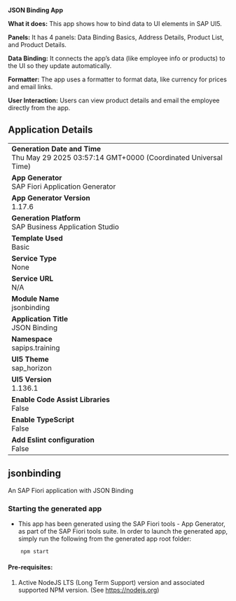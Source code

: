 **JSON Binding App**

**What it does:** This app shows how to bind data to UI elements in SAP UI5.

**Panels:** It has 4 panels: Data Binding Basics, Address Details, Product List, and Product Details.

**Data Binding:** It connects the app’s data (like employee info or products) to the UI so they update automatically.

**Formatter:** The app uses a formatter to format data, like currency for prices and email links.

**User Interaction:** Users can view product details and email the employee directly from the app.



## Application Details
|               |
| ------------- |
|**Generation Date and Time**<br>Thu May 29 2025 03:57:14 GMT+0000 (Coordinated Universal Time)|
|**App Generator**<br>SAP Fiori Application Generator|
|**App Generator Version**<br>1.17.6|
|**Generation Platform**<br>SAP Business Application Studio|
|**Template Used**<br>Basic|
|**Service Type**<br>None|
|**Service URL**<br>N/A|
|**Module Name**<br>jsonbinding|
|**Application Title**<br>JSON Binding|
|**Namespace**<br>sapips.training|
|**UI5 Theme**<br>sap_horizon|
|**UI5 Version**<br>1.136.1|
|**Enable Code Assist Libraries**<br>False|
|**Enable TypeScript**<br>False|
|**Add Eslint configuration**<br>False|

## jsonbinding

An SAP Fiori application with JSON Binding

### Starting the generated app

-   This app has been generated using the SAP Fiori tools - App Generator, as part of the SAP Fiori tools suite.  In order to launch the generated app, simply run the following from the generated app root folder:

```
    npm start
```

#### Pre-requisites:

1. Active NodeJS LTS (Long Term Support) version and associated supported NPM version.  (See https://nodejs.org)


